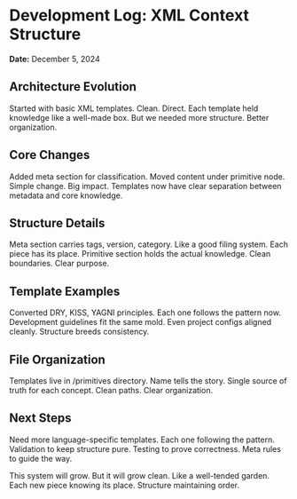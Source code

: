 # Development Log: XML Context Structure

**Date:** December 5, 2024

## Architecture Evolution

Started with basic XML templates. Clean. Direct. Each template held knowledge like a well-made box. But we needed more structure. Better organization.

## Core Changes

Added meta section for classification. Moved content under primitive node. Simple change. Big impact. Templates now have clear separation between metadata and core knowledge.

## Structure Details

Meta section carries tags, version, category. Like a good filing system. Each piece has its place. Primitive section holds the actual knowledge. Clean boundaries. Clear purpose.

## Template Examples

Converted DRY, KISS, YAGNI principles. Each one follows the pattern now. Development guidelines fit the same mold. Even project configs aligned cleanly. Structure breeds consistency.

## File Organization

Templates live in /primitives directory. Name tells the story. Single source of truth for each concept. Clean paths. Clear organization.

## Next Steps

Need more language-specific templates. Each one following the pattern. Validation to keep structure pure. Testing to prove correctness. Meta rules to guide the way.

This system will grow. But it will grow clean. Like a well-tended garden. Each new piece knowing its place. Structure maintaining order.
